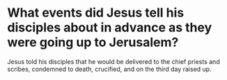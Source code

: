 # What events did Jesus tell his disciples about in advance as they were going up to Jerusalem?

Jesus told his disciples that he would be delivered to the chief priests and scribes, condemned to death, crucified, and on the third day raised up.
